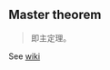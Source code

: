 ## Master theorem

> 即主定理。

[wiki-master-theorem]: https://en.wikipedia.org/wiki/Master_theorem_(analysis_of_algorithms)

See [wiki][wiki-master-theorem]
